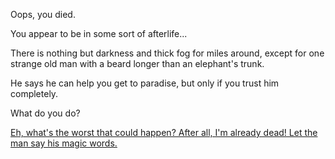 Oops, you died.

You appear to be in some sort of afterlife...

There is nothing but darkness and thick fog for miles around, except for one strange old man with a beard longer than an elephant's trunk.

He says he can help you get to paradise, but only if you trust him completely.

What do you do?

[Eh, what's the worst that could happen? After all, I'm already dead! Let the man say his magic words.](../Enter-a-dim-reality/Dim_reality.md)